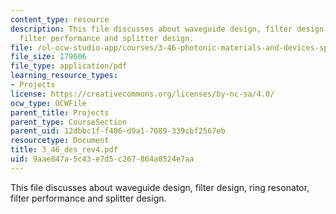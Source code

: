```yaml
---
content_type: resource
description: This file discusses about waveguide design, filter design, ring resonator,
  filter performance and splitter design.
file: /ol-ocw-studio-app/courses/3-46-photonic-materials-and-devices-spring-2006/9aae847a5c43e7d5c267864a0524e7aa_3_46_des_rev4.pdf
file_size: 179606
file_type: application/pdf
learning_resource_types:
- Projects
license: https://creativecommons.org/licenses/by-nc-sa/4.0/
ocw_type: OCWFile
parent_title: Projects
parent_type: CourseSection
parent_uid: 12dbbc1f-f406-d9a1-7089-339cbf2567eb
resourcetype: Document
title: 3_46_des_rev4.pdf
uid: 9aae847a-5c43-e7d5-c267-864a0524e7aa
---
```

This file discusses about waveguide design, filter design, ring resonator, filter performance and splitter design.
